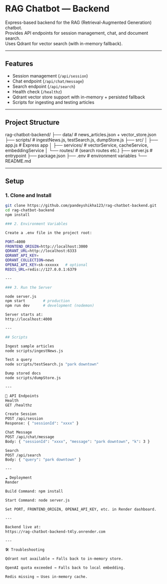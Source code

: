# RAG Chatbot — Backend

Express-based backend for the RAG (Retrieval-Augmented Generation) chatbot.  
Provides API endpoints for session management, chat, and document search.  
Uses Qdrant for vector search (with in-memory fallback).

---

## Features

- Session management (`/api/session`)
- Chat endpoint (`/api/chat/message`)
- Search endpoint (`/api/search`)
- Health check (`/healthz`)
- Qdrant vector store support with in-memory + persisted fallback
- Scripts for ingesting and testing articles

---

## Project Structure

rag-chatbot-backend/
├── data/ # news_articles.json + vector_store.json
├── scripts/ # ingestNews.js, testSearch.js, dumpStore.js
├── src/
│ ├── app.js # Express app
│ ├── services/ # vectorService, cacheService, embeddingService
│ └── routes/ # (search routes etc.)
├── server.js # entrypoint
├── package.json
├── .env # environment variables
└── README.md


---

## Setup

### 1. Clone and Install
```bash
git clone https://github.com/pandeyshikha123/rag-chatbot-backend.git
cd rag-chatbot-backend
npm install

### 2. Environment Variables

Create a .env file in the project root:

PORT=4000
FRONTEND_ORIGIN=http://localhost:3000
QDRANT_URL=http://localhost:6333
QDRANT_API_KEY=
QDRANT_COLLECTION=news
OPENAI_API_KEY=sk-xxxxxx   # optional
REDIS_URL=redis://127.0.0.1:6379

---

### 3. Run the Server

node server.js
npm start        # production
npm run dev      # development (nodemon)

Server starts at:
http://localhost:4000

---

## Scripts

Ingest sample articles
node scripts/ingestNews.js

Test a query
node scripts/testSearch.js "park downtown"

Dump stored docs
node scripts/dumpStore.js

---

🔗 API Endpoints
Health
GET /healthz

Create Session
POST /api/session
Response: { "sessionId": "xxxx" }

Chat Message
POST /api/chat/message
Body: { "sessionId": "xxxx", "message": "park downtown", "k": 3 }

Search
POST /api/search
Body: { "query": "park downtown" }

---

☁️ Deployment
Render

Build Command: npm install

Start Command: node server.js

Set PORT, FRONTEND_ORIGIN, OPENAI_API_KEY, etc. in Render dashboard.

---

Backend live at:
https://rag-chatbot-backend-t4ly.onrender.com

---

🛠 Troubleshooting

Qdrant not available → Falls back to in-memory store.

OpenAI quota exceeded → Falls back to local embedding.

Redis missing → Uses in-memory cache.




